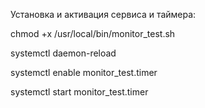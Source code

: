 Установка и активация сервиса и таймера:

chmod +x /usr/local/bin/monitor_test.sh

systemctl daemon-reload

systemctl enable monitor_test.timer

systemctl start monitor_test.timer
